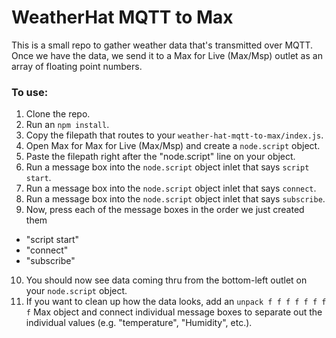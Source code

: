 # WeatherHat MQTT to Max

This is a small repo to gather weather data that's transmitted over MQTT. Once we have the data, we send it to a Max for Live (Max/Msp) outlet as an array of floating point numbers.

### To use:
1. Clone the repo.
2. Run an `npm install`.
3. Copy the filepath that routes to your `weather-hat-mqtt-to-max/index.js`.
4. Open Max for Max for Live (Max/Msp) and create a `node.script` object.
5. Paste the filepath right after the "node.script" line on your object.
6. Run a message box into the `node.script` object inlet that says `script start`.
7. Run a message box into the `node.script` object inlet that says `connect`.
8. Run a message box into the `node.script` object inlet that says `subscribe`.
9. Now, press each of the message boxes in the order we just created them 
- "script start"
- "connect"
- "subscribe"
10. You should now see data coming thru from the bottom-left outlet on your `node.script` object. 
11. If you want to clean up how the data looks, add an `unpack f f f f f f f f` Max object and connect individual message boxes to separate out the individual values (e.g. "temperature", "Humidity", etc.).
